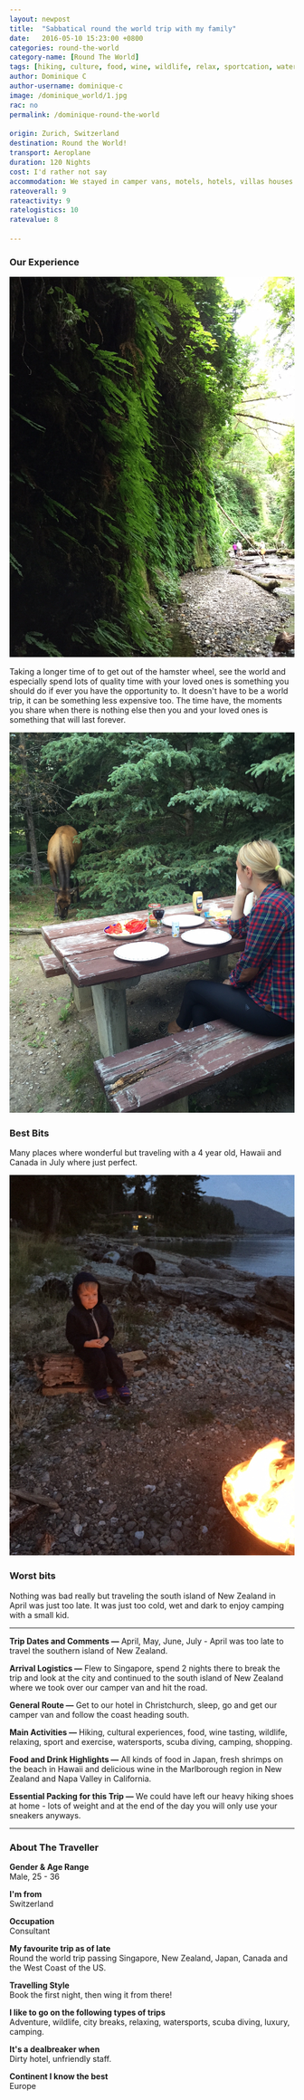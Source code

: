 ```yaml
---
layout: newpost
title:  "Sabbatical round the world trip with my family"
date:   2016-05-10 15:23:00 +0800
categories: round-the-world
category-name: [Round The World]
tags: [hiking, culture, food, wine, wildlife, relax, sportcation, watersports, scuba, camping, shopping]
author: Dominique C
author-username: dominique-c
image: /dominique_world/1.jpg
rac: no
permalink: /dominique-round-the-world

origin: Zurich, Switzerland
destination: Round the World!
transport: Aeroplane
duration: 120 Nights
cost: I'd rather not say
accommodation: We stayed in camper vans, motels, hotels, villas houses of friends, campgrounds, woods, planes and boats.
rateoverall: 9
rateactivity: 9
ratelogistics: 10
ratevalue: 8

---
```


### Our Experience

![Dominique Round the World](/img/dominique_world/2.jpg "Dominique Round the World")

Taking a longer time of to get out of the hamster wheel, see the world and especially spend lots of quality time with your loved ones is something you should do if ever you have the opportunity to. It doesn't have to be a world trip, it can be something less expensive too. The time have, the moments you share when there is nothing else then you and your loved ones is something that will last forever.

![Dominique Round the World](/img/dominique_world/3.jpg "Dominique Round the World")

### Best Bits

Many places where wonderful but traveling with a 4 year old, Hawaii and Canada in July where just perfect.

![Dominique Round the World](/img/dominique_world/4.jpg "Dominique Round the World")

### Worst bits

Nothing was bad really but traveling the south island of New Zealand in April was just too late. It was just too cold, wet and dark to enjoy camping with a small kid.

<hr />


**Trip Dates and Comments &mdash;** April, May, June, July - April was too late to travel the southern island of New Zealand.

**Arrival Logistics &mdash;** Flew to Singapore, spend 2 nights there to break the trip and look at the city and continued to the south island of New Zealand where we took over our camper van and hit the road.

**General Route &mdash;** Get to our hotel in Christchurch, sleep, go and get our camper van and follow the coast heading south.

**Main Activities &mdash;** Hiking, cultural experiences, food, wine tasting, wildlife, relaxing, sport and exercise, watersports, scuba diving, camping, shopping.

**Food and Drink Highlights &mdash;** All kinds of food in Japan, fresh shrimps on the beach in Hawaii and delicious wine in the Marlborough region in New Zealand and Napa Valley in California.

**Essential Packing for this Trip &mdash;** We could have left our heavy hiking shoes at home - lots of weight and at the end of the day you will only use your sneakers anyways.

<hr />

### About The Traveller

**Gender & Age Range<br />** Male, 25 - 36

**I'm from <br />** Switzerland

**Occupation <br />** Consultant

**My favourite trip as of late <br />** Round the world trip passing Singapore, New Zealand, Japan, Canada and the West Coast of the US.

**Travelling Style <br />** Book the first night, then wing it from there!

**I like to go on the following types of trips <br />** Adventure, wildlife, city breaks, relaxing, watersports, scuba diving, luxury, camping.

**It's a dealbreaker when <br />** Dirty hotel, unfriendly staff.

**Continent I know the best <br />** Europe
